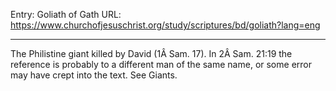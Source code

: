 Entry: Goliath of Gath
URL: https://www.churchofjesuschrist.org/study/scriptures/bd/goliath?lang=eng

---

The Philistine giant killed by David (1Â Sam. 17). In 2Â Sam. 21:19 the reference is probably to a different man of the same name, or some error may have crept into the text. See Giants.
